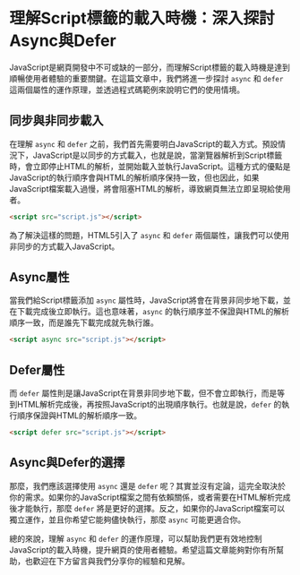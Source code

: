 # 理解Script標籤的載入時機：深入探討Async與Defer

JavaScript是網頁開發中不可或缺的一部分，而理解Script標籤的載入時機是達到順暢使用者體驗的重要關鍵。在這篇文章中，我們將進一步探討 `async` 和 `defer` 這兩個屬性的運作原理，並透過程式碼範例來說明它們的使用情境。

## 同步與非同步載入

在理解 `async` 和 `defer` 之前，我們首先需要明白JavaScript的載入方式。預設情況下，JavaScript是以同步的方式載入，也就是說，當瀏覽器解析到Script標籤時，會立即停止HTML的解析，並開始載入並執行JavaScript。這種方式的優點是JavaScript的執行順序會與HTML的解析順序保持一致，但也因此，如果JavaScript檔案載入過慢，將會阻塞HTML的解析，導致網頁無法立即呈現給使用者。

```HTML
<script src="script.js"></script>
```

為了解決這樣的問題，HTML5引入了 `async` 和 `defer` 兩個屬性，讓我們可以使用非同步的方式載入JavaScript。

## Async屬性

當我們給Script標籤添加 `async` 屬性時，JavaScript將會在背景非同步地下載，並在下載完成後立即執行。這也意味著，`async` 的執行順序並不保證與HTML的解析順序一致，而是誰先下載完成就先執行誰。

```HTML
<script async src="script.js"></script>
```

## Defer屬性

而 `defer` 屬性則是讓JavaScript在背景非同步地下載，但不會立即執行，而是等到HTML解析完成後，再按照JavaScript的出現順序執行。也就是說，`defer` 的執行順序保證與HTML的解析順序一致。

```HTML
<script defer src="script.js"></script>
```

## Async與Defer的選擇

那麼，我們應該選擇使用 `async` 還是 `defer` 呢？其實並沒有定論，這完全取決於你的需求。如果你的JavaScript檔案之間有依賴關係，或者需要在HTML解析完成後才能執行，那麼 `defer` 將是更好的選擇。反之，如果你的JavaScript檔案可以獨立運作，並且你希望它能夠儘快執行，那麼 `async` 可能更適合你。

總的來說，理解 `async` 和 `defer` 的運作原理，可以幫助我們更有效地控制JavaScript的載入時機，提升網頁的使用者體驗。希望這篇文章能夠對你有所幫助，也歡迎在下方留言與我們分享你的經驗和見解。